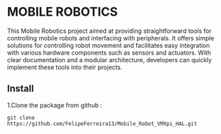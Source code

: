 # MOBILE ROBOTICS 
This Mobile Robotics project aimed at providing straightforward tools for controlling mobile robots and interfacing with peripherals. It offers simple solutions for controlling robot movement and facilitates easy integration with various hardware components such as sensors and actuators. With clear documentation and a modular architecture, developers can quickly implement these tools into their projects. 

## Install
  1.Clone the package from github :

    git clone https://github.com/FelipeFerreira13/Mobile_Robot_VMXpi_HAL.git
